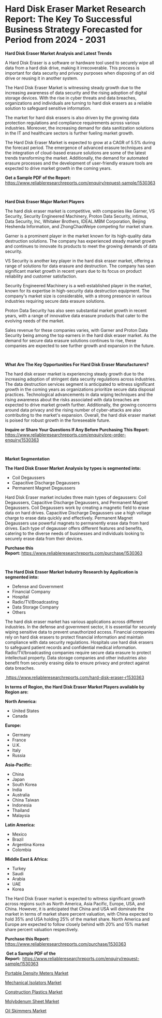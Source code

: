 <p><h1>Hard Disk Eraser Market Research Report: The Key To Successful Business Strategy Forecasted for Period from 2024 - 2031</h1></p><p><strong>Hard Disk Eraser Market Analysis and Latest Trends</strong></p>
<p><p>A Hard Disk Eraser is a software or hardware tool used to securely wipe all data from a hard disk drive, making it irrecoverable. This process is important for data security and privacy purposes when disposing of an old drive or reusing it in another system. </p><p>The Hard Disk Eraser Market is witnessing steady growth due to the increasing awareness of data security and the rising adoption of digital storage devices. With the rise in cyber threats and data breaches, organizations and individuals are turning to hard disk erasers as a reliable solution to safeguard sensitive information.</p><p>The market for hard disk erasers is also driven by the growing data protection regulations and compliance requirements across various industries. Moreover, the increasing demand for data sanitization solutions in the IT and healthcare sectors is further fueling market growth.</p><p>The Hard Disk Eraser Market is expected to grow at a CAGR of 5.5% during the forecast period. The emergence of advanced erasure techniques and the integration of cloud-based erasure solutions are some of the latest trends transforming the market. Additionally, the demand for automated erasure processes and the development of user-friendly erasure tools are expected to drive market growth in the coming years.</p></p>
<p><strong>Get a Sample PDF of the Report:&nbsp;</strong> <a href="https://www.reliableresearchreports.com/enquiry/request-sample/1530363">https://www.reliableresearchreports.com/enquiry/request-sample/1530363</a></p>
<p>&nbsp;</p>
<p><strong>Hard Disk Eraser Major Market Players</strong></p>
<p><p>The hard disk eraser market is competitive, with companies like Garner, VS Security, Security Engineered Machinery, Proton Data Security, intimus, Data Security, Inc, Whitaker Brothers, IDEAL.MBM Corporation, Beijing Heshenda Information, and ZhongChaoWeiye competing for market share. </p><p>Garner is a prominent player in the market known for its high-quality data destruction solutions. The company has experienced steady market growth and continues to innovate its products to meet the growing demands of data security.</p><p>VS Security is another key player in the hard disk eraser market, offering a range of solutions for data erasure and destruction. The company has seen significant market growth in recent years due to its focus on product reliability and customer satisfaction.</p><p>Security Engineered Machinery is a well-established player in the market, known for its expertise in high-security data destruction equipment. The company's market size is considerable, with a strong presence in various industries requiring secure data erasure solutions.</p><p>Proton Data Security has also seen substantial market growth in recent years, with a range of innovative data erasure products that cater to the evolving needs of the market.</p><p>Sales revenue for these companies varies, with Garner and Proton Data Security being among the top earners in the hard disk eraser market. As the demand for secure data erasure solutions continues to rise, these companies are expected to see further growth and expansion in the future.</p></p>
<p>&nbsp;</p>
<p><strong>What Are The Key Opportunities For Hard Disk Eraser Manufacturers?</strong></p>
<p><p>The hard disk eraser market is experiencing steady growth due to the increasing adoption of stringent data security regulations across industries. The data destruction services segment is anticipated to witness significant growth in the coming years as organizations prioritize secure data disposal practices. Technological advancements in data wiping techniques and the rising awareness about the risks associated with data breaches are expected to drive market growth further. Additionally, the growing concerns around data privacy and the rising number of cyber-attacks are also contributing to the market's expansion. Overall, the hard disk eraser market is poised for robust growth in the foreseeable future.</p></p>
<p><strong>Inquire or Share Your Questions If Any Before Purchasing This Report:</strong> <a href="https://www.reliableresearchreports.com/enquiry/pre-order-enquiry/1530363">https://www.reliableresearchreports.com/enquiry/pre-order-enquiry/1530363</a></p>
<p>&nbsp;</p>
<p><strong>Market Segmentation</strong></p>
<p><strong>The Hard Disk Eraser Market Analysis by types is segmented into:</strong></p>
<p><ul><li>Coil Degaussers</li><li>Capacitive Discharge Degaussers</li><li>Permanent Magnet Degaussers</li></ul></p>
<p><p>Hard Disk Eraser market includes three main types of degaussers: Coil Degaussers, Capacitive Discharge Degaussers, and Permanent Magnet Degaussers. Coil Degaussers work by creating a magnetic field to erase data on hard drives. Capacitive Discharge Degaussers use a high voltage charge to erase data quickly and effectively. Permanent Magnet Degaussers use powerful magnets to permanently erase data from hard drives. Each type of degausser offers different features and benefits, catering to the diverse needs of businesses and individuals looking to securely erase data from their devices.</p></p>
<p><strong>Purchase this Report:&nbsp;</strong><a href="https://www.reliableresearchreports.com/purchase/1530363">https://www.reliableresearchreports.com/purchase/1530363</a></p>
<p>&nbsp;</p>
<p><strong>The Hard Disk Eraser Market Industry Research by Application is segmented into:</strong></p>
<p><ul><li>Defense and Government</li><li>Financial Company</li><li>Hospital</li><li>Radio/TV/Broadcasting</li><li>Data Storage Company</li><li>Others</li></ul></p>
<p><p>The hard disk eraser market has various applications across different industries. In the defense and government sector, it is essential for securely wiping sensitive data to prevent unauthorized access. Financial companies rely on hard disk erasers to protect financial information and maintain compliance with data security regulations. Hospitals use hard disk erasers to safeguard patient records and confidential medical information. Radio/TV/broadcasting companies require secure data erasure to protect intellectual property. Data storage companies and other industries also benefit from securely erasing data to ensure privacy and protect against data breaches.</p></p>
<p><a href="https://www.reliableresearchreports.com/hard-disk-eraser-r1530363">&nbsp;https://www.reliableresearchreports.com/hard-disk-eraser-r1530363</a></p>
<p><strong>In terms of Region, the Hard Disk Eraser Market Players available by Region are:</strong></p>
<p>
    <p> <strong> North America: </strong>
        <ul>
            <li>United States</li>
            <li>Canada</li>
        </ul>
        </p> 
    <p> <strong> Europe: </strong>
        <ul>
            <li>Germany</li>
            <li>France</li>
            <li>U.K.</li>
            <li>Italy</li>
            <li>Russia</li>
        </ul>
        </p> 
    <p> <strong> Asia-Pacific: </strong>
        <ul>
            <li>China</li>
            <li>Japan</li>
            <li>South Korea</li>
            <li>India</li>
            <li>Australia</li>
            <li>China Taiwan</li>
            <li>Indonesia</li>
            <li>Thailand</li>
            <li>Malaysia</li>
        </ul>
        </p> 
    <p> <strong> Latin America: </strong>
        <ul>
            <li>Mexico</li>
            <li>Brazil</li>
            <li>Argentina Korea</li>
            <li>Colombia</li>
        </ul>
        </p> 
    <p> <strong> Middle East & Africa: </strong>
        <ul>
            <li>Turkey</li>
            <li>Saudi</li>
            <li>Arabia</li>
            <li>UAE</li>
            <li>Korea</li>
        </ul>
    </p>
    </p>
<p><p>The Hard Disk Eraser market is expected to witness significant growth across regions such as North America, Asia Pacific, Europe, USA, and China. However, it is anticipated that China and USA will dominate the market in terms of market share percent valuation, with China expected to hold 35% and USA holding 25% of the market share. North America and Europe are expected to follow closely behind with 20% and 15% market share percent valuation respectively.</p></p>
<p><strong>Purchase this Report: </strong><a href="https://www.reliableresearchreports.com/purchase/1530363">https://www.reliableresearchreports.com/purchase/1530363</a></p>
<p>&nbsp;<strong>Get a Sample PDF of the Report:&nbsp;&nbsp;</strong><a href="https://www.reliableresearchreports.com/enquiry/request-sample/1530363">https://www.reliableresearchreports.com/enquiry/request-sample/1530363</a></p>
<p><strong></strong></p>
<p><p><a href="https://glittery-fuchsia-86a.notion.site/Portable-Density-Meters-Market-Size-CAGR-Trends-2024-2030-80b5858eb92d4c7bb914e378dbf2fdb2">Portable Density Meters Market</a></p><p><a href="https://view.publitas.com/reportprime-1/mechanical-isolators-market-insight-market-trends-growth-forecasted-from-2024-to-2031/">Mechanical Isolators Market</a></p><p><a href="https://www.linkedin.com/pulse/construction-plastics-market-size-growing-forecasted-period-rq9fe?trackingId=QY6j%2BMYCAROCk6JOuRWtWw%3D%3D">Construction Plastics Market</a></p><p><a href="https://www.linkedin.com/pulse/molybdenum-sheet-market-size-trends-growth-outlook-forecasted-kckde?trackingId=JyZKZI00SOpdDrDPJOyT5A%3D%3D">Molybdenum Sheet Market</a></p><p><a href="https://acidic-farm-354.notion.site/Oil-Skimmers-Market-Analysis-and-Sze-Forecasted-for-period-from-2024-to-2031-6fe5c036dfa84117a9b0acbabd542a48">Oil Skimmers Market</a></p></p>